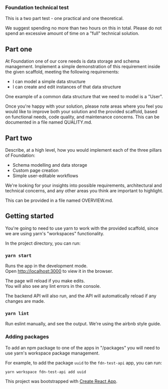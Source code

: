 ### Foundation technical test

This is a two part test - one practical and one theoretical.

We suggest spending no more than two hours on this in total. Please do not spend an excessive amount of time on a "full" technical solution.

## Part one

At Foundation one of our core needs is data storage and schema management. Implement a simple demonstration of this requirement inside the given scaffold, meeting the following requirements:

- I can model a simple data structure
- I can create and edit instances of that data structure

One example of a common data structure that we need to model is a "User".

Once you're happy with your solution, please note areas where you feel you would like to improve both your solution and the provided scaffold, based on functional needs, code quality, and maintenance concerns. This can be documented in a file named QUALITY.md.

## Part two

Describe, at a high level, how you would implement each of the three pillars of Foundation:

- Schema modelling and data storage
- Custom page creation
- Simple user-editable workflows

We're looking for your insights into possible requirements, architectural and technical concerns, and any other areas you think are important to highlight.

This can be provided in a file named OVERVIEW.md.

## Getting started

You're going to need to use yarn to work with the provided scaffold, since we are using yarn's "workspaces" functionality.

In the project directory, you can run:

### `yarn start`

Runs the app in the development mode.<br>
Open [http://localhost:3000](http://localhost:3000) to view it in the browser.

The page will reload if you make edits.<br>
You will also see any lint errors in the console.

The backend API will also run, and the API will automatically reload if any changes are made.

### `yarn lint`

Run eslint manually, and see the output. We're using the airbnb style guide.

### Adding packages

To add an npm package to one of the apps in "/packages" you will need to use yarn's workspace package management.

For example, to add the package `uuid` to the `fdn-test-api` app, you can run:

`yarn workspace fdn-test-api add uuid`

This project was bootstrapped with [Create React App](https://github.com/facebook/create-react-app).
